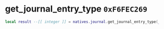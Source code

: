 # get_journal_entry_type `0xF6FEC269`

```lua
local result --[[ integer ]] = natives.journal.get_journal_entry_type(_unk0 --[[ integer ]])
```